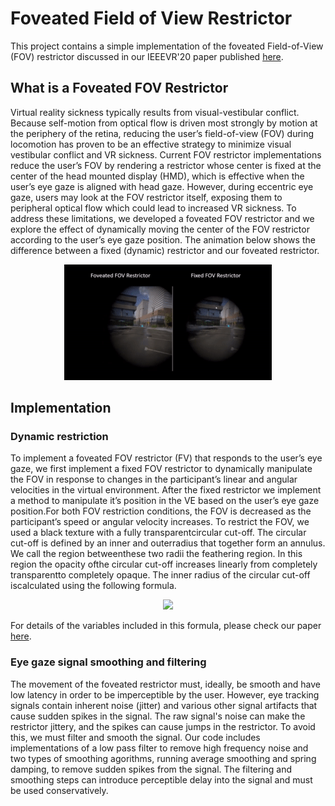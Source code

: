 # Foveated Field of View Restrictor

This project contains a simple implementation of the foveated Field-of-View (FOV) restrictor discussed in our IEEEVR'20 paper published [here](https://doi.org/10.1109/VR46266.2020.00087).

## What is a Foveated FOV Restrictor

Virtual reality sickness typically results from visual-vestibular conflict. Because self-motion from optical flow is driven most strongly by motion at the periphery of the retina, 
reducing the user’s field-of-view (FOV) during locomotion has proven to be an effective strategy to minimize visual vestibular conflict and VR sickness. 
Current FOV restrictor implementations reduce the user’s FOV by rendering a restrictor whose center is fixed at the center of the head mounted display (HMD), 
which is effective when the user’s eye gaze is aligned with head gaze. However, during eccentric eye gaze, users may look at the FOV restrictor itself, 
exposing them to peripheral optical flow which could lead to increased VR sickness. To address these limitations, we developed a foveated FOV restrictor 
and we explore the effect of dynamically moving the center of the FOV restrictor according to the user’s eye gaze position. The animation below shows the difference between a 
fixed (dynamic) restrictor and our foveated restrictor.

<p align="center">
  <img src="https://github.com/isayasMatter/Foveated-Field-of-View-Restrictor/blob/master/Assets/Images/FoveatedFOVRestrictor.gif" alt="animated" alt="Comparison between a fixed and foveated restrictor"/>
</p>

## Implementation

### Dynamic restriction

To implement a foveated FOV restrictor (FV) that responds to the user’s eye gaze,  we first implement a fixed FOV restrictor to dynamically manipulate the FOV in response 
to changes in the participant’s linear and angular velocities in the virtual environment. After the fixed restrictor we implement a method to manipulate it’s position in 
the VE based on the user’s eye gaze position.For both FOV restriction conditions, the FOV is decreased as the participant’s speed or angular velocity increases.
To restrict the FOV, we used a black texture with a fully transparentcircular cut-off. The circular cut-off is defined by an inner and outerradius that together form an annulus. 
We call the region betweenthese two radii the feathering region. In this region the opacity ofthe circular cut-off increases linearly from completely transparentto completely 
opaque.  The inner radius of the circular cut-off iscalculated using the following formula.

<p align="center">
  <img src="https://latex.codecogs.com/svg.latex?FOV_{r,t}&space;=&space;FOV_{r,t-1}&space;\times&space;[1&space;-&space;(RF_{max}&space;\times&space;max(\frac{v_t}{v_{max}},&space;\frac{\omega_t}{\omega_{max}}))]" />
 </p>
 
 For details of the variables included in this formula, please check our paper [here](https://par.nsf.gov/servlets/purl/10193017).
 
 ### Eye gaze signal smoothing and filtering
 
The movement of the foveated restrictor must, ideally, be smooth and have low latency in order to be imperceptible by the user. However, eye tracking signals contain inherent noise (jitter) and various other signal artifacts that cause sudden spikes in the signal. The raw signal's noise can make the restrictor jittery, and the spikes can cause jumps in the restrictor. To avoid this, we must filter and smooth the signal. Our code includes implementations of a low pass filter to remove high frequency noise and two types of smoothing agorithms, running average smoothing and spring damping, to remove sudden spikes from the signal. The filtering and smoothing steps can introduce perceptible delay into the signal and must be used conservatively.


 
 
